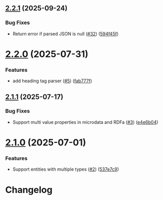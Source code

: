 ## [2.2.1](https://github.com/herzog31/web-auto-extractor/compare/v2.2.0...v2.2.1) (2025-09-24)


### Bug Fixes

* Return error if parsed JSON is null ([#32](https://github.com/herzog31/web-auto-extractor/issues/32)) ([594f45f](https://github.com/herzog31/web-auto-extractor/commit/594f45f37c0af419f4544ee5efa5c84bc4746bc7))

# [2.2.0](https://github.com/herzog31/web-auto-extractor/compare/v2.1.1...v2.2.0) (2025-07-31)


### Features

* add heading tag parser ([#5](https://github.com/herzog31/web-auto-extractor/issues/5)) ([fab777f](https://github.com/herzog31/web-auto-extractor/commit/fab777f01e4ddcb50931949560b1b3eb63373b7f))

## [2.1.1](https://github.com/herzog31/web-auto-extractor/compare/v2.1.0...v2.1.1) (2025-07-17)


### Bug Fixes

* Support multi value properties in microdata and RDFa ([#3](https://github.com/herzog31/web-auto-extractor/issues/3)) ([e4e6b04](https://github.com/herzog31/web-auto-extractor/commit/e4e6b04c24f9dd27e93a10a931b80e434ca7accf))

# [2.1.0](https://github.com/herzog31/web-auto-extractor/compare/v2.0.0...v2.1.0) (2025-07-01)


### Features

* Support entities with multiple types ([#2](https://github.com/herzog31/web-auto-extractor/issues/2)) ([537e7c9](https://github.com/herzog31/web-auto-extractor/commit/537e7c9acdf4eb82988db9e3aea8e55244d837aa))

# Changelog
